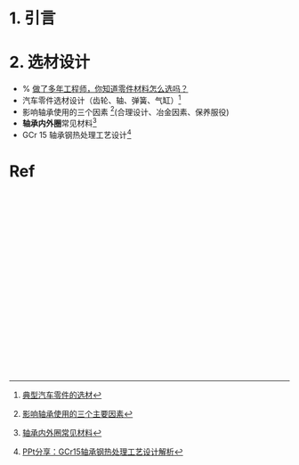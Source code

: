 # 1. 引言


# 2. 选材设计 
- % [做了多年工程师，你知道零件材料怎么选吗？](https://mp.weixin.qq.com/s/fXQv0eTWty6OAemBnZAw3g)
- 汽车零件选材设计（齿轮、轴、弹簧、气缸）[^1]
- 影响轴承使用的三个因素 [^2](合理设计、冶金因素、保养服役)
- **轴承内外圈**常见材料[^3]
- GCr 15 轴承钢热处理工艺设计[^4]


# Ref                                                                                                                                                                                                                                                                                                                                                                                                                                                                                                                                                                                                                                                                                                                                                                                                     
[^1]: [典型汽车零件的选材](https://mp.weixin.qq.com/s/tn6esxV2zbXhJFVDFXsJMw)

[^2]: [影响轴承使用的三个主要因素](https://mp.weixin.qq.com/s/bWmwIvjNVNFaBUYkBnX9zQ)

[^3]: [轴承内外圈常见材料](https://mp.weixin.qq.com/s/-dcu6vJOGMGhA3LcD1Bbbw)

[^4]: [PPt分享：GCr15轴承钢热处理工艺设计解析](https://mp.weixin.qq.com/s/_g9Fk1ToleCM434cPPceHw)
